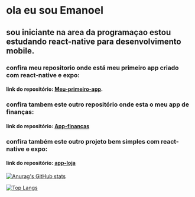 # ola eu sou Emanoel

## sou iniciante na area da programaçao estou estudando react-native para desenvolvimento mobile.

### confira meu repositorio onde está meu primeiro app criado com react-native e expo:

#### link do repositório: [Meu-primeiro-app](https://github.com/Emanoellima-dev/Meu-primeiro-app).

### confira tambem este outro repositório onde esta o meu app de finanças:

#### link do repositório: [App-financas](https://github.com/Emanoellima-dev/App-financas)

### confira também este outro projeto bem simples com react-native e expo:

#### link do repositório: [app-loja](https://github.com/Emanoellima-dev/app-loja)

[![Anurag's GitHub stats](https://github-readme-stats.vercel.app/api?username=Emanoellima-dev&show_icons=true&theme=radical&hide=contribs,prs&show=discussions_answered)](https://github.com/anuraghazra/github-readme-stats)

[![Top Langs](https://github-readme-stats.vercel.app/api/top-langs/?username=Emanoellima-dev&layout=donut-vertical)](https://github.com/anuraghazra/github-readme-stats)
